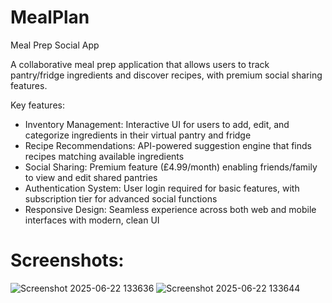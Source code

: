 # MealPlan
Meal Prep Social App

A collaborative meal prep application that allows users to track pantry/fridge ingredients and discover recipes, with premium social sharing features.

Key features:
- Inventory Management: Interactive UI for users to add, edit, and categorize ingredients in their virtual pantry and fridge
- Recipe Recommendations: API-powered suggestion engine that finds recipes matching available ingredients
- Social Sharing: Premium feature (£4.99/month) enabling friends/family to view and edit shared pantries
- Authentication System: User login required for basic features, with subscription tier for advanced social functions
- Responsive Design: Seamless experience across both web and mobile interfaces with modern, clean UI

# Screenshots:

![Screenshot 2025-06-22 133636](https://github.com/user-attachments/assets/2a3b2ed4-d802-49e2-828a-cfa9e7688662)
![Screenshot 2025-06-22 133644](https://github.com/user-attachments/assets/d3dbbbb1-cd01-46d8-b8e4-546c2dd1840c)
